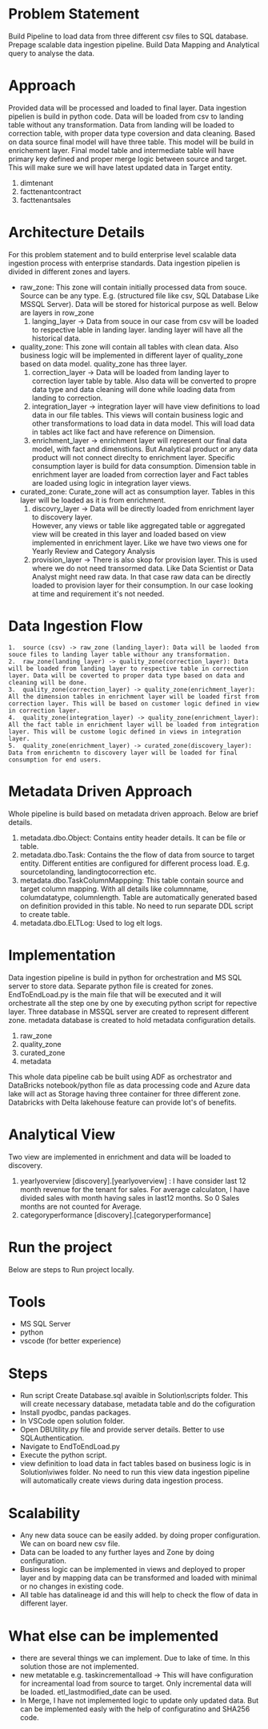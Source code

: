 # Problem Statement
Build Pipeline to load data from three different csv files to SQL database. Prepage scalable data ingestion pipeline. Build Data Mapping and Analytical query to analyse the data. 
# Approach
Provided data will be processed and loaded to final layer. Data ingestion pipelien is build in python code. 
Data will be loaded from csv to landing table without any transformation. Data from landing will be loaded to correction table, with proper data type coversion and data cleaning. Based on data source final model will have three table. This model will be build in enrichement layer. Final model table and intermediate table will have primary key defined and proper merge logic between source and target. This will make sure we will have latest updated data in Target entity. 
1.  dimtenant
2.  facttenantcontract
3.  facttenantsales

# Architecture Details
For this problem statement and to build enterprise level scalable data ingestion process with enterprise standards.
Data ingestion pipelien is divided in different zones and layers.

-   raw_zone: This zone will contain initially processed data from souce. Source can be any type. E.g. (structured   file like csv, SQL Database Like MSSQL Server). Data will be stored for historical purpose as well.
    Below are layers in row_zone
    1.  langing_layer -> Data from souce in our case from csv will be loaded to respective lable in landing layer. 
    landing layer will have all the historical data. 
-   quality_zone: This zone will contain all tables with clean data. Also business logic will be implemented in different layer of quality_zone based on data model. quality_zone has three layer. 
    1.  correction_layer -> Data will be loaded from landing layer to correction layer table by table. Also data will be converted to propre data type and data cleaning will done while loading data from landing to correction.
    2.  integration_layer -> integration layer will have view definitions to load data in our file tables. This views will contain business logic and other transformations to load data in data model. This will load data in tables act like fact and have reference on Dimension. 
    3.  enrichment_layer -> enrichment layer will represent our final data model, with fact and dimenstions. But Analytical product or any data product will not connect direclty to enrichment layer. Specific consumption layer is build for data consumption. Dimension table in enrichment layer are loaded from correction layer and Fact tables are loaded using logic in integration layer views. 
-   curated_zone: Curate_zone will act as consumption layer. Tables in this layer will be loaded as it is from enrichment. 
    1.  discovry_layer -> Data will be directly loaded from enrichment layer to discovery layer.  
    However, any views or table like aggregated table or aggregated view will be created in this layer and loaded based on view implemented in enrichment layer. Like we have two views one for Yearly Review and Category Analysis
    2.  provision_layer -> There is also skop for provision layer. This is used where we do not need transormed data. Like Data Scientist or Data Analyst might need raw data. In that case raw data can be directly loaded to provision layer for their consumption. In our case looking at time and requirement it's not needed.  


# Data Ingestion Flow
    1.  source (csv) -> raw_zone (landing_layer): Data will be laoded from souce files to landing layer table withour any transformation.
    2.  raw_zone(landing_layer) -> quality_zone(correction_layer): Data will be loaded from landing layer to respective table in correction layer. Data will be coverted to proper data type based on data and cleaning will be done.
    3.  quality_zone(correction_layer) -> quality_zone(enrichment_layer): All the dimension tables in enrichment layer will be loaded first from correction layer. This will be based on customer logic defined in view in correction layer. 
    4.  quality_zone(integration_layer) -> quality_zone(enrichment_layer): All the fact table in enrichment layer will be loaded from integration layer. This will be custome logic defined in views in integration layer. 
    5.  quality_zone(enrichment_layer) -> curated_zone(discovery_layer): Data from enrichemtn to discovery layer will be loaded for final consumption for end users.

# Metadata Driven Approach
Whole pipeline is build based on metadata driven approach. Below are brief details.
1.  metadata.dbo.Object: Contains entity header details. It can be file or table.
2.  metadata.dbo.Task: Contains the the flow of data from source to target entity. Different entities are configured for different process load. E.g. sourcetolanding, landingtocorrection etc.
3.  metadata.dbo.TaskColumnMappping: This table contain source and target column mapping. With all details like
    columnname, columdatatype, columnlength. Table are automatically generated based on definition provided in this table. No need to run separate DDL script to create table. 
4.  metadata.dbo.ELTLog: Used to log elt logs. 

# Implementation
Data ingestion pipeline is build in python for orchestration and MS SQL server to store data. 
Separate python file is created for zones. EndToEndLoad.py is the main file that will be executed and it will orchestrate all the step one by one by executing python script for repective layer. 
Three database in MSSQL server are created to represent different zone. metadata database is created to hold metadata configuration details.
1.  raw_zone
2.  quality_zone
3.  curated_zone
4.  metadata

This whole data pipeline cab be built using ADF as orchestrator and DataBricks notebook/python file as data processing code and Azure data lake will act as Storage having three container for three different zone. 
Databricks with Delta lakehouse feature can provide lot's of benefits.

# Analytical View
Two view are implemented in enrichment and data will be loaded to discovery.
1.  yearlyoverview [discovery].[yearlyoverview] : I have consider last 12 month revenue for the tenant for sales. For average calculaton, I have divided sales with month having sales in last12 months. So 0 Sales months are not counted for Average. 
2.  categoryperformance [discovery].[categoryperformance]

# Run the project
Below are steps to Run project locally.
# Tools
- MS SQL Server
- python
- vscode (for better experience)

# Steps
- Run script Create Database.sql avaible in Solution\scripts folder. This will create necessary database, metadata table and do the cofiguration
- Install pyodbc, pandas packages.
- In VSCode open solution folder. 
- Open DBUtility.py file and provide server details. Better to use SQLAuthentication.
- Navigate to EndToEndLoad.py
- Execute the python script.
- view definition to load data in fact tables based on business logic is in Solution\viwes folder. No need to run this view data ingestion pipeline will automatically create views during data ingestion process. 

# Scalability
- Any new data souce can be easily added. by doing proper configuration. We can on board new csv file. 
- Data can be loaded to any further layes and Zone by doing configuration. 
- Business logic can be implemented in views and deployed to proper layer and by mapping data can be transformed and loaded with minimal or no changes in existing code. 
- All table has datalineage id and this will help to check the flow of data in different layer. 

# What else can be implemented
- there are several things we can implement. Due to lake of time. In this solution those are not implemented. 
- new metatable e.g. taskincrementalload -> This will have configuration for increamental load from source to target. Only incremental data will be loaded. etl_lastmodified_date can be used.
- In Merge, I have not implemented logic to update only updated data. But can be implemented easly with the help of configuratino and SHA256 code.
